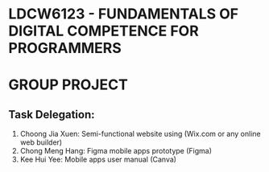 # LDCW6123 - FUNDAMENTALS OF DIGITAL COMPETENCE FOR PROGRAMMERS
#                          GROUP PROJECT


## Task Delegation:

<ol>
    <li>Choong Jia Xuen: Semi-functional website using (Wix.com or any online web builder)</li>
    <li>Chong Meng Hang: Figma mobile apps prototype (Figma)</li>
    <li>Kee Hui Yee: Mobile apps user manual (Canva)</li>
</ol>        

